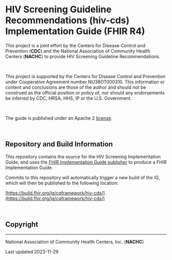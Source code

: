 # HIV Screening Guideline Recommendations (hiv-cds) Implementation Guide (FHIR R4)

This project is a joint effort by the Centers for Disease Control and Prevention (**CDC**) and the National Association of Community Health Centers (**NACHC**) to provide HIV Screening Guideline Recommendations.

<br/>



This project is supported by the Centers for Disease Control and Prevention under Cooperative Agreement number NU38OT000310. This information or content and conclusions are those of the author and should not be construed as the official position or policy of, nor should any endorsements be inferred by CDC, HRSA, HHS, IP or the U.S. Government.

<br/>

The guide is published under an Apache 2 [license](LICENSE).

<br/>

## Repository and Build Information

This repository contains the source for the HIV Screening Implementation Guide, and uses the [FHIR Implementation Guide publisher](http://wiki.hl7.org/index.php?title=IG_Publisher_Documentation) to produce a FHIR Implementation Guide.

Commits to this repository will automatically trigger a new build of the IG, which will then be published to the following location:

[https://build.fhir.org/ig/cqframework/hiv-cds/](https://build.fhir.org/ig/cqframework/hiv-cds/)

<br/>

## Copyright 

***

National Association of Community Health Centers, Inc. (**NACHC**)


Last updated 2023-11-29


